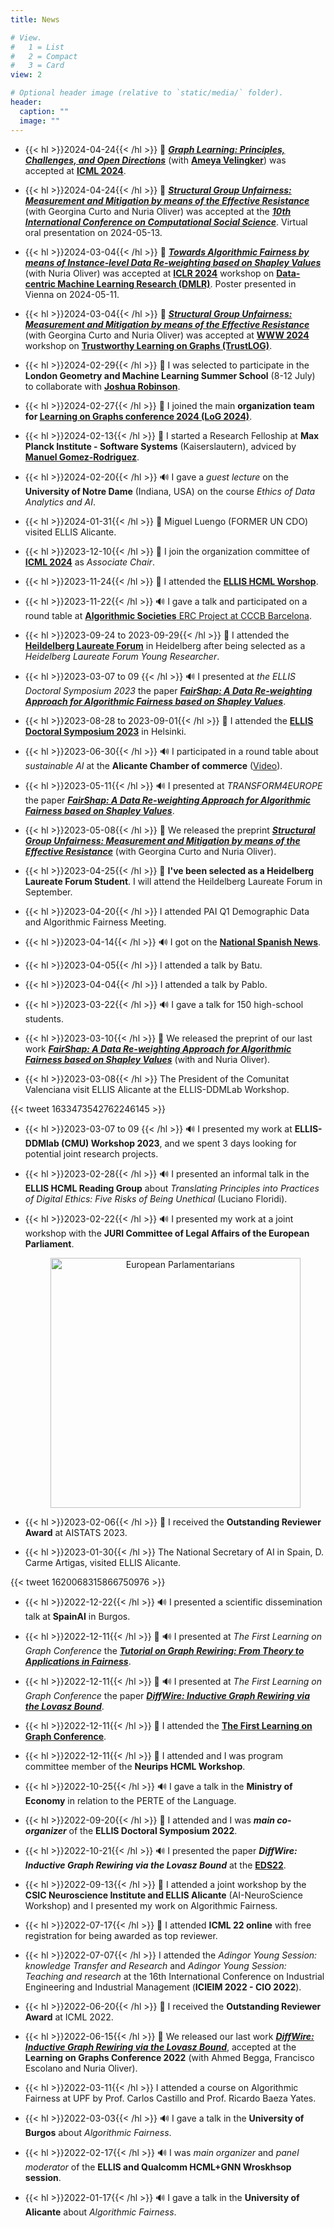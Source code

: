 ```yaml
---
title: News

# View.
#   1 = List
#   2 = Compact
#   3 = Card
view: 2

# Optional header image (relative to `static/media/` folder).
header:
  caption: ""
  image: ""
---
```


* {{< hl >}}2024-04-24{{< /hl >}} :scroll: [***Graph Learning: Principles, Challenges, and Open Directions***](https://icml2024graphs.ameyavelingker.com/) (with [**Ameya Velingker**](https://www.ameyavelingker.com/en/)) was accepted at [**ICML 2024**](https://icml.cc/virtual/2024/tutorial/35233).
  
* {{< hl >}}2024-04-24{{< /hl >}} :scroll: [***Structural Group Unfairness: Measurement and Mitigation by means of the Effective Resistance***](https://arxiv.org/pdf/2305.03223.pdf) (with Georgina Curto and Nuria Oliver) was accepted at the [***10th International Conference on Computational Social Science***](https://ic2s2-2024.org/).  Virtual oral presentation on 2024-05-13.

* {{< hl >}}2024-03-04{{< /hl >}} :scroll: [***Towards Algorithmic Fairness by means of Instance-level Data Re-weighting based on Shapley Values***](https://arxiv.org/pdf/2303.01928.pdf) (with Nuria Oliver) was accepted at [**ICLR 2024**](https://iclr.cc/Conferences/2024) workshop on [**Data-centric Machine Learning Research (DMLR)**](https://dmlr.ai/). Poster presented in Vienna on 2024-05-11.

* {{< hl >}}2024-03-04{{< /hl >}} :scroll: [***Structural Group Unfairness: Measurement and Mitigation by means of the Effective Resistance***](https://arxiv.org/pdf/2305.03223.pdf) (with Georgina Curto and Nuria Oliver) was accepted at [**WWW 2024**](https://www2024.thewebconf.org/) workshop on [**Trustworthy Learning on Graphs (TrustLOG)**](https://trustlogworkshop.github.io/).

* {{< hl >}}2024-02-29{{< /hl >}} :trident: I was selected to participate in the **London Geometry and Machine Learning Summer School** (8-12 July) to collaborate with [**Joshua Robinson**](https://joshrobinson.mit.edu/).
  
* {{< hl >}}2024-02-27{{< /hl >}} :trident: I joined the main **organization team for [Learning on Graphs conference 2024 (LoG 2024)](https://logconference.org/)**.

* {{< hl >}}2024-02-13{{< /hl >}} :trident: I started a Research Felloship at **Max Planck Institute - Software Systems** (Kaiserslautern), adviced by [**Manuel Gomez-Rodriguez**](https://people.mpi-sws.org/~manuelgr/).

* {{< hl >}}2024-02-20{{< /hl >}} :loud_sound: I gave a *guest lecture* on the **University of Notre Dame** (Indiana, USA) on the course *Ethics of Data Analytics and AI*.

* {{< hl >}}2024-01-31{{< /hl >}} :busts_in_silhouette: Miguel Luengo (FORMER UN CDO) visited ELLIS Alicante.
  
* {{< hl >}}2023-12-10{{< /hl >}} :trident: I join the organization committee of [**ICML 2024**](https://icml.cc/Conferences/2024/Committees#:~:text=Adri%C3%A1n%20Arnaiz%2DRodr%C3%ADguez) as *Associate Chair*.

* {{< hl >}}2023-11-24{{< /hl >}} :busts_in_silhouette: I attended the [**ELLIS HCML Worshop**](https://ellis.eu/programs/human-centric-machine-learning).

* {{< hl >}}2023-11-22{{< /hl >}} :loud_sound: I gave a talk and participated on a round table at [**Algorithmic Societies** ERC Project at CCCB Barcelona](https://www.cccb.org/en/activities/file/algorithmic-societies/243038).

* {{< hl >}}2023-09-24 to 2023-09-29{{< /hl >}} :busts_in_silhouette: I attended the [**Heildelberg Laureate Forum**](https://www.heidelberg-laureate-forum.org/) in Heidelberg after being selected as a *Heidelberg Laureate Forum Young Researcher*.

* {{< hl >}}2023-03-07 to 09 {{< /hl >}} :loud_sound: I presented at *the ELLIS Doctoral Symposium 2023* the paper [***FairShap: A Data Re-weighting Approach for Algorithmic Fairness based on Shapley Values***](https://arxiv.org/pdf/2303.01928.pdf).

* {{< hl >}}2023-08-28 to 2023-09-01{{< /hl >}} :busts_in_silhouette: I attended the [**ELLIS Doctoral Symposium 2023**](https://fcai.fi/eds2023/home) in Helsinki.
  
* {{< hl >}}2023-06-30{{< /hl >}} :loud_sound: I participated in a round table about *sustainable AI* at the **Alicante Chamber of commerce** ([Video](https://vimeo.com/carlospujalte/review/857398631/cb40cbf54c)).

* {{< hl >}}2023-05-11{{< /hl >}} :loud_sound: I presented at *TRANSFORM4EUROPE* the paper [***FairShap: A Data Re-weighting Approach for Algorithmic Fairness based on Shapley Values***](https://arxiv.org/pdf/2303.01928.pdf).

* {{< hl >}}2023-05-08{{< /hl >}} :scroll: We released the preprint [***Structural Group Unfairness: Measurement and Mitigation by means of the Effective Resistance***](https://arxiv.org/pdf/2305.03223.pdf) (with Georgina Curto and Nuria Oliver).

* {{< hl >}}2023-04-25{{< /hl >}} :trident: **I've been selected as a Heidelberg Laureate Forum Student**. I will attend the Heildelberg Laureate Forum in September.

* {{< hl >}}2023-04-20{{< /hl >}} I attended PAI Q1 Demographic Data and Algorithmic Fairness Meeting.

* {{< hl >}}2023-04-14{{< /hl >}} :loud_sound: I got on the [**National Spanish News**](https://www.youtube.com/watch?v=I8Jmhe1CdnY).

* {{< hl >}}2023-04-05{{< /hl >}} I attended a talk by Batu.

* {{< hl >}}2023-04-04{{< /hl >}} I attended a talk by Pablo.
  
* {{< hl >}}2023-03-22{{< /hl >}} :loud_sound: I gave a talk for 150 high-school students.

* {{< hl >}}2023-03-10{{< /hl >}} :scroll: We released the preprint of our last work [***FairShap: A Data Re-weighting Approach for Algorithmic Fairness based on Shapley Values***](https://arxiv.org/pdf/2303.01928.pdf) (with and Nuria Oliver).

* {{< hl >}}2023-03-08{{< /hl >}} The President of the Comunitat Valenciana visit ELLIS Alicante at the ELLIS-DDMLab Workshop.

{{< tweet 1633473542762246145 >}}

* {{< hl >}}2023-03-07 to 09 {{< /hl >}} :loud_sound: I presented my work at **ELLIS-DDMlab (CMU) Workshop 2023**, and we spent 3 days looking for potential joint research projects.

* {{< hl >}}2023-02-28{{< /hl >}} :loud_sound: I presented an informal talk in the **ELLIS HCML Reading Group** about *Translating Principles into Practices of Digital Ethics: Five Risks of Being Unethical* (Luciano Floridi).
  
* {{< hl >}}2023-02-22{{< /hl >}} :loud_sound: I presented my work at a joint workshop with the **JURI Committee of Legal Affairs of the European Parliament**.
 
  <p align="center"><a href="https://adrian-arnaiz.netlify.app/talk/european-parliament-juri-committee-on-legal-affairs-societal-challenges-of-algorithmic-fairness/" target="_blank" rel="noopener"><img src="https://adrian-arnaiz.netlify.app/talk/european-parliament-juri-committee-on-legal-affairs-societal-challenges-of-algorithmic-fairness/grouppicture.jpeg" alt="European Parlamentarians" width="400" class="image-blurred-edge" ></a></p>

* {{< hl >}}2023-02-06{{< /hl >}} :trident: I received the **Outstanding Reviewer Award** at AISTATS 2023.
  
* {{< hl >}}2023-01-30{{< /hl >}} The National Secretary of AI in Spain, D. Carme Artigas, visited ELLIS Alicante.
  
{{< tweet 1620068315866750976 >}}

* {{< hl >}}2022-12-22{{< /hl >}} :loud_sound: I presented a scientific dissemination talk at **SpainAI** in Burgos.

* {{< hl >}}2022-12-11{{< /hl >}} :scroll: :loud_sound: I presented at *The First Learning on Graph Conference* the [***Tutorial on Graph Rewiring: From Theory to Applications in Fairness***](https://ellisalicante.org/tutorials/GraphRewiring).

* {{< hl >}}2022-12-11{{< /hl >}} :scroll: :loud_sound: I presented at *The First Learning on Graph Conference* the paper [***DiffWire: Inductive Graph Rewiring via the Lovasz Bound***](https://proceedings.mlr.press/v198/arnaiz-rodri-guez22a.html).

* {{< hl >}}2022-12-11{{< /hl >}} :busts_in_silhouette: I attended the [**The First Learning on Graph Conference**](http://log2022.logconference.org/).
  
* {{< hl >}}2022-12-11{{< /hl >}} :busts_in_silhouette: I attended and I was program committee member of the **Neurips HCML Workshop**.

* {{< hl >}}2022-10-25{{< /hl >}} :loud_sound: I gave a talk in the **Ministry of Economy** in relation to the PERTE of the Language.

* {{< hl >}}2022-09-20{{< /hl >}}  :busts_in_silhouette: I attended and I was ***main co-organizer*** of the **ELLIS Doctoral Symposium 2022**.

* {{< hl >}}2022-10-21{{< /hl >}} :loud_sound: I presented the paper ***DiffWire: Inductive Graph Rewiring via the Lovasz Bound*** at the [**EDS22**](https://ellisalicante.org/eds2022/).
  
* {{< hl >}}2022-09-13{{< /hl >}}  :busts_in_silhouette: I attended a joint workshop by the **CSIC Neuroscience Institute and ELLIS Alicante** (AI-NeuroScience Workshop) and I presented my work on Algorithmic Fairness.
  
* {{< hl >}}2022-07-17{{< /hl >}}  :busts_in_silhouette: I attended **ICML 22 online** with free registration for being awarded as top reviewer. 
  
* {{< hl >}}2022-07-07{{< /hl >}}  I attended the *Adingor Young Session: knowledge Transfer and Research* and *Adingor Young Session: Teaching and research* at the 16th International Conference on Industrial Engineering and Industrial Management (**ICIEIM 2022 - CIO 2022**).

* {{< hl >}}2022-06-20{{< /hl >}} :trident: I received the **Outstanding Reviewer Award** at ICML 2022.

* {{< hl >}}2022-06-15{{< /hl >}} :scroll: We released our last work [***DiffWire: Inductive Graph Rewiring via the Lovasz Bound***](https://arxiv.org/abs/2206.07369), accepted at the **Learning on Graphs Conference 2022** (with Ahmed Begga, Francisco Escolano and Nuria Oliver).

* {{< hl >}}2022-03-11{{< /hl >}}  I attended a course on Algorithmic Fairness at UPF by Prof. Carlos Castillo and Prof. Ricardo Baeza Yates.

* {{< hl >}}2022-03-03{{< /hl >}}  :loud_sound: I gave a talk in the **University of Burgos** about *Algorithmic Fairness*.

* {{< hl >}}2022-02-17{{< /hl >}}  :loud_sound: I was *main organizer* and *panel moderator* of the **ELLIS and Qualcomm HCML+GNN Wroskhsop session**.

* {{< hl >}}2022-01-17{{< /hl >}}  :loud_sound: I gave a talk in the **University of Alicante** about *Algorithmic Fairness*.
